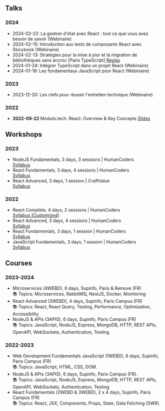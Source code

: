 ## Talks

### 2024

- 2024-02-22: La gestion d'état avec React : tout ce que vous avez besoin de
  savoir (Webinaire)
- 2024-02-15: Introduction aux tests de composants React avec Storybook
  (Webinaire)
- 2024-02-13: Stratégies pour la mise à jour et la migration de bibliothèques
  sans accroc [Paris TypeScript]
  [Replay](https://www.youtube.com/watch?v=vexfQg9bgIs&pp=ygVOU3RyYXTDqWdpZXMgcG91ciBsYSBtaXNlIMOgIGpvdXIgZXQgbGEgbWlncmF0aW9uIGRlIGJpYmxpb3Row6hxdWVzIHNhbnMgYWNjcm9j)
- 2024-01-24: Intégrer TypeScript dans un projet React (Webinaire)
- 2024-01-18: Les fondamentaux JavaScript pour React (Webinaire)

### 2023

- 2023-12-20: Les clefs pour réussir l'entretien technique (Webinaire)

### 2022

- **2022-09-22** Modulo.tech: React: Overview & Key Concepts
  [Slides](https://talks-smoky.vercel.app/react-an-overview/?slideIndex=0&stepIndex=0)

## Workshops

### 2023

- NodeJS Fundamentals, 3 days, 3 sessions | HumanCoders<br />
  [Syllabus](https://humancoders.com/formations/nodejs)
- React Fundamentals, 3 days, 4 sessions | HumanCoders<br />
  [Syllabus](https://humancoders.com/formations/react)
- React Advanced, 3 days, 1 session | CraftValue<br />
  [Syllabus](https://www.craftvalue.io/formations/react-avance)

### 2022

- React Complete, 4 days, 2 sessions | HumanCoders<br/>
  [Syllabus (Customized)](https://humancoders.com/formations/react)
- React Advanced, 3 days, 4 sessions | HumanCoders<br />
  [Syllabus](https://www.humancoders.com/formations/react-avance)
- React Fundamentals, 3 days, 1 session | HumanCoders<br/>
  [Syllabus](https://humancoders.com/formations/react)
- JavaScript Fundamentals, 3 days, 1 session | HumanCoders<br/>
  [Syllabus](https://humancoders.com/formations/javascript)

## Courses

### 2023-2024

- Microservices (4WEBD), 6 days, Supinfo, Paris & Remove (FR)<br />
  📚 Topics: Microservices, RabbitMQ, NestJS, Docker, Monitoring
- React Advanced (3WEBD), 4 days, Supinfo, Paris Campus (FR)<br />
  📚 Topics: React, React Query, Testing, Performance, Optimization, Accessibility
- NodeJS & APIs (3APIS), 6 days, Supinfo, Paris Campus (FR)<br />
  📚 Topics: JavaScript, NodeJS, Express, MongoDB, HTTP, REST APIs, OpenAPI, WebSockets, Authentication, Testing

### 2022-2023

- Web Development Fundamentals JavaScript (1WEBD), 6 days, Supinfo, Paris Campus (FR)<br />
  📚 Topics: JavaScript, HTML, CSS, DOM.
- NodeJS & APIs (3APIS), 6 days, Supinfo, Paris Campus (FR).<br />
  📚 Topics: JavaScript, NodeJS, Express, MongoDB, HTTP, REST APIs, OpenAPI, WebSockets, Authentication, Testing
- React Fundamentals (2WEBD & 3WEBD), 2 x 4 days, Supinfo, Paris Campus (FR)<br />
  📚 Topics: React, JSX, Components, Props, State, Data Fetching (SWR).
